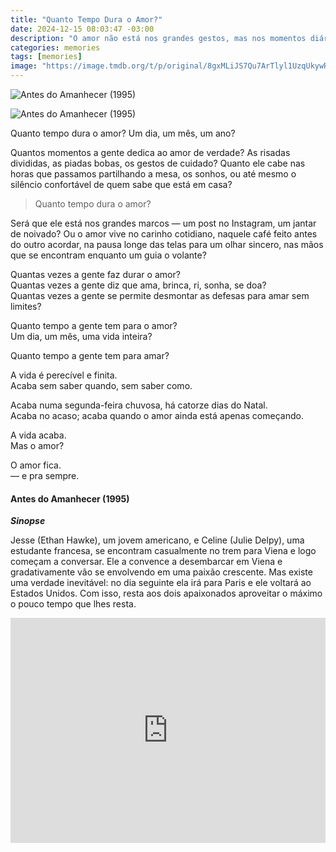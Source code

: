 ```yaml
---
title: "Quanto Tempo Dura o Amor?"
date: 2024-12-15 08:03:47 -03:00
description: "O amor não está nos grandes gestos, mas nos momentos diários e sinceros. Ele pode durar uma vida inteira, ou ficar para sempre em cada pequeno gesto"
categories: memories
tags: [memories]
image: "https://image.tmdb.org/t/p/original/8gxMLiJS7Qu7ArTlyl1UzqUkywR.jpg"
---
```


![Antes do Amanhecer (1995)](https://cdn.jsdelivr.net/gh/geanramos/files/img/filosofando.png)

![Antes do Amanhecer (1995)](https://image.tmdb.org/t/p/original/8gxMLiJS7Qu7ArTlyl1UzqUkywR.jpg)


Quanto tempo dura o amor?
Um dia, um mês, um ano?

Quantos momentos a gente dedica ao amor de verdade?
As risadas divididas, as piadas bobas, os gestos de cuidado? 
Quanto ele cabe nas horas que passamos partilhando a mesa, os sonhos, ou até mesmo o silêncio confortável de quem sabe que está em casa?

> Quanto tempo dura o amor?

Será que ele está nos grandes marcos — um post no Instagram, um jantar de noivado? Ou o amor vive no carinho cotidiano, naquele café feito antes do outro acordar, na pausa longe das telas para um olhar sincero, nas mãos que se encontram enquanto um guia o volante?

Quantas vezes a gente faz durar o amor?  
Quantas vezes a gente diz que ama, brinca, ri, sonha, se doa?  
Quantas vezes a gente se permite desmontar as defesas para amar sem limites?

Quanto tempo a gente tem para o amor?  
Um dia, um mês, uma vida inteira?

Quanto tempo a gente tem para amar?

A vida é perecível e finita.  
Acaba sem saber quando, sem saber como.

Acaba numa segunda-feira chuvosa, há catorze dias do Natal.  
Acaba no acaso; acaba quando o amor ainda está apenas começando.

A vida acaba.  
Mas o amor?

O amor fica.  
— e pra sempre.

#### Antes do Amanhecer  (1995)
***Sinopse***

Jesse (Ethan Hawke), um jovem americano, e Celine (Julie Delpy), uma estudante francesa, se encontram casualmente no trem para Viena e logo começam a conversar. Ele a convence a desembarcar em Viena e gradativamente vão se envolvendo em uma paixão crescente. Mas existe uma verdade inevitável: no dia seguinte ela irá para Paris e ele voltará ao Estados Unidos. Com isso, resta aos dois apaixonados aproveitar o máximo o pouco tempo que lhes resta.
<div class="embed-responsive"><iframe src="https://www.tokyvideo.com/embed/308043" frameborder="0" width="640" height="360" scrolling="no" allowfullscreen webkitallowfullscreen mozallowfullscreen allowtransparency style="display:block;max-width:100%;margin:0 auto 10px"></iframe></div>